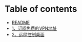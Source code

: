# Table of contents

* [README](README.md)
* [1、订阅免费的VPN地址](1-ding-yue-mian-fei-de-vpn-di-zhi.md)
* [2、远程控制桌面](2-yuan-cheng-kong-zhi-zhuo-mian.md)
